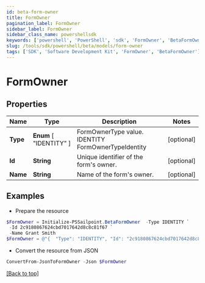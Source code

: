 ```yaml
---
id: beta-form-owner
title: FormOwner
pagination_label: FormOwner
sidebar_label: FormOwner
sidebar_class_name: powershellsdk
keywords: ['powershell', 'PowerShell', 'sdk', 'FormOwner', 'BetaFormOwner'] 
slug: /tools/sdk/powershell/beta/models/form-owner
tags: ['SDK', 'Software Development Kit', 'FormOwner', 'BetaFormOwner']
---
```



# FormOwner

## Properties

Name | Type | Description | Notes
------------ | ------------- | ------------- | -------------
**Type** |  **Enum** [  "IDENTITY" ] | FormOwnerType value. IDENTITY FormOwnerTypeIdentity | [optional] 
**Id** | **String** | Unique identifier of the form's owner. | [optional] 
**Name** | **String** | Name of the form's owner. | [optional] 

## Examples

- Prepare the resource
```powershell
$FormOwner = Initialize-PSSailpoint.BetaFormOwner  -Type IDENTITY `
 -Id 2c9180867624cbd7017642d8c8c81f67 `
 -Name Grant Smith
$FormOwner = @"{  "Type": "IDENTITY", "Id": "2c9180867624cbd7017642d8c8c81f67", "Name": "Grant Smith" }"@
```

- Convert the resource from JSON
```powershell
ConvertFrom-JsonToFormOwner -Json $FormOwner
```


[[Back to top]](#) 

